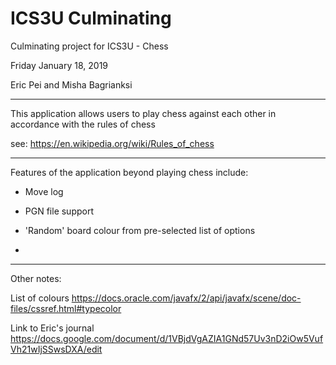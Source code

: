 # ICS3U Culminating

Culminating project for ICS3U - Chess

Friday January 18, 2019

Eric Pei and Misha Bagrianksi

_____________________________________________________

This application allows users to play chess against each other in accordance with the rules of chess

see: https://en.wikipedia.org/wiki/Rules_of_chess

_____________________________________________________

Features of the application beyond playing chess include:

- Move log

- PGN file support

- 'Random' board colour from pre-selected list of options

- 

_____________________________________________________

Other notes:

List of colours https://docs.oracle.com/javafx/2/api/javafx/scene/doc-files/cssref.html#typecolor

Link to Eric's journal https://docs.google.com/document/d/1VBjdVgAZIA1GNd57Uv3nD2iOw5VufVh21wIjSSwsDXA/edit

